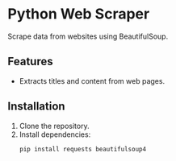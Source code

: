 # Python Web Scraper

Scrape data from websites using BeautifulSoup.

## Features
- Extracts titles and content from web pages.

## Installation
1. Clone the repository.
2. Install dependencies:
   ```bash
   pip install requests beautifulsoup4
